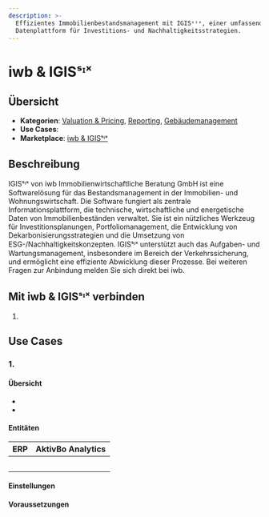 ```yaml
---
description: >-
  Effizientes Immobilienbestandsmanagement mit IGISˢᶦˣ, einer umfassenden
  Datenplattform für Investitions- und Nachhaltigkeitsstrategien.
---
```


# iwb & IGISˢᶦˣ

## Übersicht

* **Kategorien**: [Valuation & Pricing](../kategorien/valuation-and-pricing.md), [Reporting](../kategorien/reporting.md), [Gebäudemanagement](../kategorien/gebaeudemanagement.md)
* **Use Cases**:&#x20;
* **Marketplace**: [iwb & IGISˢᶦˣ](https://marketplace.aareon.com/de/listings/igissix)

## Beschreibung

IGISˢᶦˣ von iwb Immobilienwirtschaftliche Beratung GmbH ist eine Softwarelösung für das Bestandsmanagement in der Immobilien- und Wohnungswirtschaft. Die Software fungiert als zentrale Informationsplattform, die technische, wirtschaftliche und energetische Daten von Immobilienbeständen verwaltet. Sie ist ein nützliches Werkzeug für Investitionsplanungen, Portfoliomanagement, die Entwicklung von Dekarbonisierungsstrategien und die Umsetzung von ESG-/Nachhaltigkeitskonzepten. IGISˢᶦˣ unterstützt auch das Aufgaben- und Wartungsmanagement, insbesondere im Bereich der Verkehrssicherung, und ermöglicht eine effiziente Abwicklung dieser Prozesse. Bei weiteren Fragen zur Anbindung melden Sie sich direkt bei iwb.

## Mit iwb & IGISˢᶦˣ verbinden

1.

## Use Cases

### 1.

#### Übersicht

*
*

#### Entitäten

| ERP | AktivBo Analytics |
| --- | ----------------- |
|     |                   |
|     |                   |
|     |                   |
|     |                   |
|     |                   |

#### Einstellungen



#### Voraussetzungen
